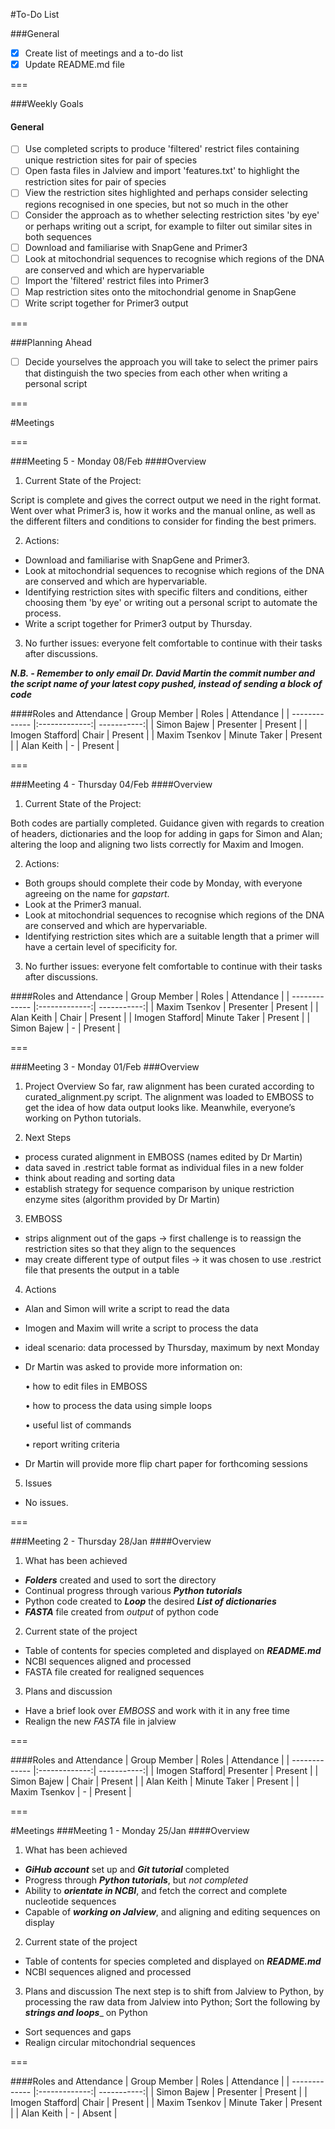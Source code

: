 #To-Do List

###General
- [x] Create list of meetings and a to-do list
- [x] Update README.md file

===

###Weekly Goals
#### General
- [ ] Use completed scripts to produce 'filtered' restrict files containing unique restriction sites for pair of species
- [ ] Open fasta files in Jalview and import 'features.txt' to highlight the restriction sites for pair of species
 - [ ] View the restriction sites highlighted and perhaps consider selecting regions recognised in one species, but not so much in the other
 - [ ] Consider the approach as to whether selecting restriction sites 'by eye' or perhaps writing out a script, for example to filter out similar sites in both sequences
- [ ] Download and familiarise with SnapGene and Primer3
- [ ] Look at mitochondrial sequences to recognise which regions of the DNA are conserved and which are hypervariable
- [ ] Import the 'filtered' restrict files into Primer3
- [ ] Map restriction sites onto the mitochondrial genome in SnapGene
- [ ] Write script together for Primer3 output

===

###Planning Ahead

- [ ] Decide yourselves the approach you will take to select the primer pairs that distinguish the two species from each other when writing a personal script

===

#Meetings

===

###Meeting 5 - Monday 08/Feb
####Overview

1. Current State of the Project:

Script is complete and gives the correct output we need in the right format. Went over what Primer3 is, how it works and the manual online, as well as the different filters and conditions to consider for finding the best primers.

2. Actions: 

- Download and familiarise with SnapGene and Primer3.
- Look at mitochondrial sequences to recognise which regions of the DNA are conserved and which are hypervariable.
- Identifying restriction sites with specific filters and conditions, either choosing them 'by eye' or writing out a personal script to automate the process.
- Write a script together for Primer3 output by Thursday. 


3. No further issues: everyone felt comfortable to continue with their tasks after discussions.

___N.B. - Remember to only email Dr. David Martin the commit number and the script name of your latest copy pushed, instead of sending a block of code___

####Roles and Attendance
| Group Member   | Roles         | Attendance  |
| -------------  |:-------------:| -----------:|
| Simon Bajew    | Presenter     | Present     |
| Imogen Stafford| Chair         | Present     |
| Maxim Tsenkov  | Minute Taker  | Present     |
| Alan Keith     |       -       | Present     |

===

###Meeting 4 - Thursday 04/Feb
####Overview

1. Current State of the Project:

Both codes are partially completed. Guidance given with regards to creation of headers, dictionaries and the loop for adding in gaps for Simon and Alan; altering the loop and aligning two lists correctly for Maxim and Imogen.

2. Actions: 

 - Both groups should complete their code by Monday, with everyone agreeing on the name for _gapstart_. 
 - Look at the Primer3 manual.
 - Look at mitochondrial sequences to recognise which regions of the DNA are conserved and which are hypervariable.
 - Identifying restriction sites which are a suitable length that a primer will have a certain level of specificity for.

3. No further issues: everyone felt comfortable to continue with their tasks after discussions.

####Roles and Attendance
| Group Member   | Roles         | Attendance  |
| -------------  |:-------------:| -----------:|
| Maxim Tsenkov  | Presenter     | Present     |
| Alan Keith     | Chair         | Present     |
| Imogen Stafford| Minute Taker  | Present     |
| Simon Bajew    |       -       | Present     |

===

###Meeting 3 - Monday 01/Feb
###Overview

1. Project Overview
So far, raw alignment has been curated according to curated_alignment.py script. 
The alignment was loaded to EMBOSS to get the idea of how data output looks like. 
Meanwhile, everyone’s working on Python tutorials.

2. Next Steps
  - process curated alignment in EMBOSS (names edited by Dr Martin)
  - data saved in .restrict table format as individual files in a new folder
  - think about reading and sorting data
  - establish strategy for sequence comparison by unique restriction enzyme sites (algorithm provided by Dr Martin)

3. EMBOSS
  - strips alignment out of the gaps -> first challenge is to reassign the restriction sites so that they align to the sequences
  - may create different type of output files -> it was chosen to use .restrict file that presents the output in a table

4. Actions
  - Alan and Simon will write a script to read the data
  - Imogen and Maxim will write a script to process the data
  - ideal scenario: data processed by Thursday, maximum by next Monday
  - Dr Martin was asked to provide more information on:
  
      •	  how to edit files in EMBOSS

      •	  how to process the data using simple loops
      
      •	  useful list of commands
      
      •	  report writing criteria
      
  - Dr Martin will provide more flip chart paper for forthcoming sessions

5. Issues
  - No issues.

===

###Meeting 2 - Thursday 28/Jan
####Overview
1. What has been achieved
  - ___Folders___ created and used to sort the directory
  - Continual progress through various ___Python tutorials___
  - Python code created to ___Loop___ the desired ___List of dictionaries___
  - ___FASTA___ file created from _output_ of python code
2. Current state of the project
  - Table of contents for species completed and displayed on ___README.md___
  - NCBI sequences aligned and processed
  - FASTA file created for realigned sequences
3. Plans and discussion
  - Have a brief look over _EMBOSS_ and work with it in any free time
  - Realign the new _FASTA_ file in jalview  

===

####Roles and Attendance
| Group Member   | Roles         | Attendance  |
| -------------  |:-------------:| -----------:|
| Imogen Stafford| Presenter     | Present     |
| Simon Bajew    | Chair         | Present     |
| Alan Keith     | Minute Taker  | Present     |
| Maxim Tsenkov  |       -       | Present     |

===

#Meetings
###Meeting 1 - Monday 25/Jan
####Overview
1. What has been achieved
  - ___GiHub account___ set up and ___Git tutorial___ completed
  - Progress through ___Python tutorials___, but _not completed_
  - Ability to ___orientate in NCBI___, and fetch the correct and complete nucleotide sequences
  - Capable of ___working on Jalview___, and aligning and editing sequences on display
2. Current state of the project
  - Table of contents for species completed and displayed on ___README.md___
  - NCBI sequences aligned and processed
3. Plans and discussion
The next step is to shift from Jalview to Python, by processing the raw data from Jalview into Python;
Sort the following by ___strings and loops____ on Python
  - Sort sequences and gaps
  - Realign circular mitochondrial sequences

===

####Roles and Attendance
| Group Member   | Roles         | Attendance  |
| -------------  |:-------------:| -----------:|
| Simon Bajew    | Presenter     | Present     |
| Imogen Stafford| Chair         | Present     |
| Maxim Tsenkov  | Minute Taker  | Present     |
| Alan Keith     |       -       | Absent      |
